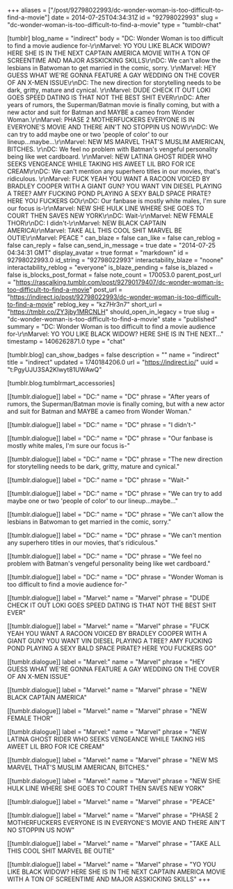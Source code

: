 +++
aliases = ["/post/92798022993/dc-wonder-woman-is-too-difficult-to-find-a-movie"]
date = 2014-07-25T04:34:31Z
id = "92798022993"
slug = "dc-wonder-woman-is-too-difficult-to-find-a-movie"
type = "tumblr-chat"

[tumblr]
blog_name = "indirect"
body = "DC: Wonder Woman is too difficult to find a movie audience for-\r\nMarvel: YO YOU LIKE BLACK WIDOW? HERE SHE IS IN THE NEXT CAPTAIN AMERICA MOVIE WITH A TON OF SCREENTIME AND MAJOR ASSKICKING SKILLS\r\nDC: We can't allow the lesbians in Batwoman to get married in the comic, sorry. \r\nMarvel: HEY GUESS WHAT WE'RE GONNA FEATURE A GAY WEDDING ON THE COVER OF AN X-MEN ISSUE\r\nDC: The new direction for storytelling needs to be dark, gritty, mature and cynical. \r\nMarvel: DUDE CHECK IT OUT LOKI GOES SPEED DATING IS THAT NOT THE BEST SHIT EVER\r\nDC: After years of rumors, the Superman/Batman movie is finally coming, but with a new actor and suit for Batman and MAYBE a cameo from Wonder Woman.\r\nMarvel: PHASE 2 MOTHERFUCKERS EVERYONE IS IN EVERYONE'S MOVIE AND THERE AIN'T NO STOPPIN US NOW\r\nDC: We can try to add maybe one or two 'people of color' to our lineup...maybe...\r\nMarvel: NEW MS MARVEL THAT'S MUSLIM AMERICAN, BITCHES. \r\nDC: We feel no problem with Batman's vengeful personality being like wet cardboard. \r\nMarvel: NEW LATINA GHOST RIDER WHO SEEKS VENGEANCE WHILE TAKING HIS AWEET LIL BRO FOR ICE CREAM\r\nDC: We can't mention any superhero titles in our movies, that's ridiculous. \r\nMarvel: FUCK YEAH YOU WANT A RACOON VOICED BY BRADLEY COOPER WITH A GIANT GUN? YOU WANT VIN DIESEL PLAYING A TREE? AMY FUCKING POND PLAYING A SEXY BALD SPACE PIRATE? HERE YOU FUCKERS GO\r\nDC: Our fanbase is mostly white males, I'm sure our focus is-\r\nMarvel: NEW SHE HULK LINE WHERE SHE GOES TO COURT THEN SAVES NEW YORK\r\nDC: Wait-\r\nMarvel: NEW FEMALE THOR\r\nDC: I didn't-\r\nMarvel: NEW BLACK CAPTAIN AMERICA\r\nMarvel: TAKE ALL THIS COOL SHIT MARVEL BE OUTIE\r\nMarvel: PEACE "
can_blaze = false
can_like = false
can_reblog = false
can_reply = false
can_send_in_message = true
date = "2014-07-25 04:34:31 GMT"
display_avatar = true
format = "markdown"
id = 92798022993.0
id_string = "92798022993"
interactability_blaze = "noone"
interactability_reblog = "everyone"
is_blaze_pending = false
is_blazed = false
is_blocks_post_format = false
note_count = 170053.0
parent_post_url = "https://rascalking.tumblr.com/post/92790179407/dc-wonder-woman-is-too-difficult-to-find-a-movie"
post_url = "https://indirect.io/post/92798022993/dc-wonder-woman-is-too-difficult-to-find-a-movie"
reblog_key = "kz7Hr3n7"
short_url = "https://tmblr.co/ZY3jby1MRCNLH"
should_open_in_legacy = true
slug = "dc-wonder-woman-is-too-difficult-to-find-a-movie"
state = "published"
summary = "DC: Wonder Woman is too difficult to find a movie audience for-\r\nMarvel: YO YOU LIKE BLACK WIDOW? HERE SHE IS IN THE NEXT..."
timestamp = 1406262871.0
type = "chat"

[tumblr.blog]
can_show_badges = false
description = ""
name = "indirect"
title = "indirect"
updated = 1740184206.0
url = "https://indirect.io/"
uuid = "t:PgyUJU3SA2Klwyt81UWAwQ"

[tumblr.blog.tumblrmart_accessories]

[[tumblr.dialogue]]
label = "DC:"
name = "DC"
phrase = "After years of rumors, the Superman/Batman movie is finally coming, but with a new actor and suit for Batman and MAYBE a cameo from Wonder Woman."

[[tumblr.dialogue]]
label = "DC:"
name = "DC"
phrase = "I didn't-"

[[tumblr.dialogue]]
label = "DC:"
name = "DC"
phrase = "Our fanbase is mostly white males, I'm sure our focus is-"

[[tumblr.dialogue]]
label = "DC:"
name = "DC"
phrase = "The new direction for storytelling needs to be dark, gritty, mature and cynical."

[[tumblr.dialogue]]
label = "DC:"
name = "DC"
phrase = "Wait-"

[[tumblr.dialogue]]
label = "DC:"
name = "DC"
phrase = "We can try to add maybe one or two 'people of color' to our lineup...maybe..."

[[tumblr.dialogue]]
label = "DC:"
name = "DC"
phrase = "We can't allow the lesbians in Batwoman to get married in the comic, sorry."

[[tumblr.dialogue]]
label = "DC:"
name = "DC"
phrase = "We can't mention any superhero titles in our movies, that's ridiculous."

[[tumblr.dialogue]]
label = "DC:"
name = "DC"
phrase = "We feel no problem with Batman's vengeful personality being like wet cardboard."

[[tumblr.dialogue]]
label = "DC:"
name = "DC"
phrase = "Wonder Woman is too difficult to find a movie audience for-"

[[tumblr.dialogue]]
label = "Marvel:"
name = "Marvel"
phrase = "DUDE CHECK IT OUT LOKI GOES SPEED DATING IS THAT NOT THE BEST SHIT EVER"

[[tumblr.dialogue]]
label = "Marvel:"
name = "Marvel"
phrase = "FUCK YEAH YOU WANT A RACOON VOICED BY BRADLEY COOPER WITH A GIANT GUN? YOU WANT VIN DIESEL PLAYING A TREE? AMY FUCKING POND PLAYING A SEXY BALD SPACE PIRATE? HERE YOU FUCKERS GO"

[[tumblr.dialogue]]
label = "Marvel:"
name = "Marvel"
phrase = "HEY GUESS WHAT WE'RE GONNA FEATURE A GAY WEDDING ON THE COVER OF AN X-MEN ISSUE"

[[tumblr.dialogue]]
label = "Marvel:"
name = "Marvel"
phrase = "NEW BLACK CAPTAIN AMERICA"

[[tumblr.dialogue]]
label = "Marvel:"
name = "Marvel"
phrase = "NEW FEMALE THOR"

[[tumblr.dialogue]]
label = "Marvel:"
name = "Marvel"
phrase = "NEW LATINA GHOST RIDER WHO SEEKS VENGEANCE WHILE TAKING HIS AWEET LIL BRO FOR ICE CREAM"

[[tumblr.dialogue]]
label = "Marvel:"
name = "Marvel"
phrase = "NEW MS MARVEL THAT'S MUSLIM AMERICAN, BITCHES."

[[tumblr.dialogue]]
label = "Marvel:"
name = "Marvel"
phrase = "NEW SHE HULK LINE WHERE SHE GOES TO COURT THEN SAVES NEW YORK"

[[tumblr.dialogue]]
label = "Marvel:"
name = "Marvel"
phrase = "PEACE"

[[tumblr.dialogue]]
label = "Marvel:"
name = "Marvel"
phrase = "PHASE 2 MOTHERFUCKERS EVERYONE IS IN EVERYONE'S MOVIE AND THERE AIN'T NO STOPPIN US NOW"

[[tumblr.dialogue]]
label = "Marvel:"
name = "Marvel"
phrase = "TAKE ALL THIS COOL SHIT MARVEL BE OUTIE"

[[tumblr.dialogue]]
label = "Marvel:"
name = "Marvel"
phrase = "YO YOU LIKE BLACK WIDOW? HERE SHE IS IN THE NEXT CAPTAIN AMERICA MOVIE WITH A TON OF SCREENTIME AND MAJOR ASSKICKING SKILLS"
+++
